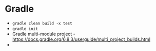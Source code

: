 # Gradle

* `gradle clean build -x test`
* `gradle init`
* Gradle multi-module project - https://docs.gradle.org/6.8.3/userguide/multi_project_builds.html
* 
